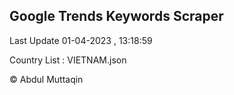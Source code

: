 

## Google Trends Keywords Scraper 
 
Last Update 01-04-2023 , 13:18:59

Country List :
VIETNAM.json



© Abdul Muttaqin 
